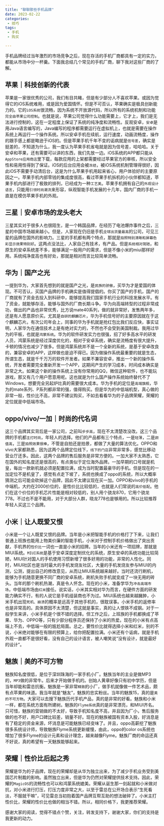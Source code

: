 ```yaml
---
title: "聊聊那些手机品牌"
date: 2023-02-22
categories:
 - 技巧
tags:
 - 手机
 - 购买

---
```

手机品牌经过当年激烈的市场竞争之后，现在存活的手机厂商都具有一定的实力，都能从市场中分一杯羹。下面我总结几个常见的手机厂商，聊下我对这些厂商的了解。
## 苹果｜科技创新的代表
苹果是一家很优秀的公司，我们有目共睹，但是有少部分人不喜欢苹果。或因为觉得它的iOS系统难用，或是因为爱国情怀。但是不可否认，苹果确实是极具创新能力的。它的`iOS系统`很流畅，因为系统不开放源代码，所以所有的系统机制和功能`完全由苹果公司控制`。也就是说，苹果公司觉得什么功能需要上，它才上，我们是无法进行控制的，这在一定程度上保证了系统的纯净度和流畅性。反观安卓，`安卓`是用Java语言编写的，Java编写的程序都需要运行在虚拟机上，也就是需要在操作系统上再运行一个操作系统。所以安卓手机在续航，运行速度，动画流畅度，操作的跟手感上都是略逊于iOS的。但是苹果手机千年不变的诟病就是`信号差`，确实是挺差的，不知道为什么，我一度认为苹果手机省电就是因为信号差，哈哈哈。关于安卓和苹果，还有需要可以讲的东西，我们先放一边。iOS系统的APP都只能从`AppStore应用商店`里下载，每款应用的上架都需要经过苹果官方的审核，所以安全性和易用性得到了保证。iOS的后台应用会被`冻结`，被iOS系统机制管理得很好，因此iOS不需要手动清后台，这是为什么苹果手机用起来省心，用户体验好的主要原因之一。苹果手机内部零钱的集成度很高，看过苹果手机拆机的小伙伴都知道，苹果手机内部进行了极致的排列，已经成为一种`工艺美`。苹果手机拥有自己的`外观设计语言`，只能用`引领时尚潮流`来形容，纵观智能手机发展的十几年，国内厂商的手机一直是在模仿苹果手机的外观。
## 三星｜安卓市场的龙头老大
三星其实对于很多人也很陌生，是一个韩国品牌，在经历了电池爆炸事件之后，三星的中国市场越来越小。但是，人家现在仍旧是手机`全球出货量最高`的公司，可见三星的品牌在国外的影响力。三星的手机都有两个特点，那就是`拍照特别清晰和屏幕色彩显示效果特别好`。这两点没法比，人家自己有技术，有产品。但是`系统相对简陋`，和原生的安卓系统差不多，能够满足一般用户的需求，但是不像小米的miui那样好用。系统纯净度高也有好处，那就是相对而言比较简单流畅。
## 华为｜国产之光
一提到华为，大家首先想到的就是国产之光，是`民族的骄傲`，买华为才是爱国的体现。不可否认，买国产品牌的手机确实是值得提倡的。你买了国产的手机，国产的厂商就有了资金去投入到科研中，能够提高我们国家手机行业的科技发展水平。有了资金，就能够存活，能够与国外的厂商长期斗争。华为向高端转型的过程非常成功，做出的产品也非常优秀，比方说mate40系列，做的就非常好，发售两年多，还是有人愿意原价买。尤其是`自研的麒麟芯片`，华为手机信号好的主要原因就在于这个麒麟芯片。有次公司年会上，同事的华为手机就是抢红包比我们反应快，事实证明，人家华为在通信技术上是有绝对实力的，不然也不会受到美国制裁。我用过华为的平板，也就是`鸿蒙系统`。华为的软件研发实力也很强，招了好多高水平的研发人员，鸿蒙系统是经过深度优化的，相对于安卓系统，确实是流畅度有很大提升，卡顿的情况也减少了很多。但是鸿蒙系统并不是一个全新的系统，是基于安卓改良的，兼容安卓的APP，这样做也是迫不得已。因为做操作系统最重要的就是生态，所谓生态，就是千千万万的软件开发者。如果不兼容安卓，推出一个新的操作系统，开发者需要完全重新开发一个APP，这期间产生的学习成本，时间成本确实是非常之大。如果这个新的操作系统上没有你常用的QQ，微信这种软件，也不能玩游戏，那又有几个用户愿意用呢。这也就是为什么国产操作系统始终替代不了Windows，想要完全另起炉灶真的需要很大成本。华为手机的定位是`高端旗舰`，华为的mate系列、P系列都非常的强，值得购买。但是华为的中低端机型，真心做的非常一般，性价比不高，非常不建议购买，不如去看看华为的子品牌荣耀，荣耀的定位就是中低端市场。
## oppo/vivo/一加｜时尚的代名词
这三个品牌其实背后是一家公司，之前叫`步步高`，现在不太清楚改没改。这三个品牌的手机都`主打时尚`，年轻人的选择。他们的产品都有三个特点，一是`轻薄`，二是`颜值高`，三是`拍照效果很棒`，不管是自拍还是拍景，都做了大量的算法优化。OPPO和vivo大家都熟悉，因为这两个品牌定位线下，`线下的门店`非常非常多，感觉比移动营业厅还多。因此，这两个品牌的售后服务是非常方便的。一加大家不太熟悉，它在国外的知名度还是很高的，有点类似于定位海外品牌。一加早期的口号就是机皇，每出一款新机就必须是配置拉满，成为当时配置最豪华的手机。但是现在的一加定位不是机皇了，感觉有点走下坡了，系统也换成了oppo的系统，所以大概率猜测之后可能会砍掉这个品牌，因此不太建议现在买一加。OPPO和vivo的手机的中端机，大约在2000价位的，是性价比比较低的，也就是人们常说的`高价低配`。他们在这个价位的手机芯片性能是相对较低的，别人用个骁龙870，它用个骁龙778。不过也不是不能用，对于大部分人群，晓龙778也是够用的。所以比较推荐年轻人买这三个品牌。
## 小米｜让人既爱又恨
小米是一个让人既爱又恨的品牌。当年是小米把智能手机的价格打了下来，让我们普通上班族也能用上物美价廉的智能手机，小米对于控制手机价格做出了突出贡献，手机界的`性价比`一词也一直是小米的招牌。当年的小米还有一项招牌，那就是MIUI系统。`MIUI系统`是基于安卓深度定制优化的系统，原生安卓的系统功能比较简陋，MIUI针对国人的手机使用习惯新增了很多好用的功能，非常的人性化。同时，MIUI社区也是当时最大的手机发烧友社区，大量的手机发烧友参与MIUI的内测，公测，提出自己的修改意见，从而让MIUI系统越来越好。当时还流行刷机，能够为手机随意更换不同厂商的安卓系统，刷机失败手机就变成了一块无用的砖头。当年的那个刷机热潮，真是令人怀念。现在的小米，准备学华为`冲击高端市场`，中低端市场由`红米`接任。说实话，小米其实相对华为而言，在硬件方面的研发能力确实不行，有的人说它是手机组装商也不为过。MIUI系统也越来越臃肿，小米手机出现`死机、崩溃`的概率是远高于其他手机的，很耽误事。小米手机的返修率也是非常高的。具体原因不太清楚，但这就是事实，真的让人恨铁不成钢。对于一般学生来讲，小米手机是个很不错的选择。但工作之后，上班族的手机都换成了苹果、华为、OPPO等，只有少部分程序员还保持了小米的热爱。现在的小米有点高端上不去，中低端一般的尴尬局面。总之，要性价比就得选择小米和红米，别的不说，小米绝对能够在有限的预算上，给你把配置拉满。小米还有个诟病，就是手机外观一直都不是很好看，没有自己的设计语言，被人嘲笑说“没有设计，就是最好的设计”。
## 魅族｜美的不可方物
魅族知名度很低，是位于深圳珠海的一家手机小厂。魅族当年的主业是做MP3的，`MP3`做的非常牛。后来才开始做手机的。创始人黄章好像只有初中学历，但是当年却能和雷总抗衡。魅族是一家非常`精致`的小厂，做手机就像做一件艺术品，颇有点苹果的味道。我当年就是“魅友”，魅族的忠实粉丝。当年的魅族15，真的是`美的不可方物`。大家可以去搜下魅族历代手机产品，真的是非常的好看。魅族和小米一样，都在系统方面有所建树。魅族的`Flyme系统`真的是非常漂亮，和MIUI齐名。只可惜，魅族的营销做的不太好，导致手机知名度不高，并且因为厂小，售后服务做的也不好，用户口碑比较差，销量不好。现在的魅族被国有资本入股，好消息是有了稳定的资金来源，坏消息是可能魅族已经变味了。并且，oppo高薪挖了魅族很多系统设计师，导致魅族Flyme系统更新缓慢，由此，oppo的color os系统也增加了很多Flyme的设计元素和设计理念，越来越像Flyme。魅族厂商的命运还真不好说，真的希望有一天魅族能够起来。
## 荣耀｜性价比后起之秀
荣耀是华为的子品牌，现在的荣耀却是从华为独立出来，为了减少手机业务受到美国芯片制裁的影响。虽然独立出来，但是华为仍然对荣耀提供技术支持。因此，荣耀的`MagicOS`的流畅性也可以和鸿蒙系统媲美。荣耀从诞生那一刻起就和小米做对抗，对小米进行打压，打压力度非常之大，以至于雷总在公开场合表示“生死看淡，不服就干嘛”，可见雷总当初抱着国产品牌互帮互助的想法破碎了。小米主打性价比，荣耀的性价比也做的相当不错。所以，相同价格下，我更推荐荣耀。

感谢大家的阅读，觉得不错点个赞，关注，转发支持下，谢谢大家，你们的支持是我更新的动力。
